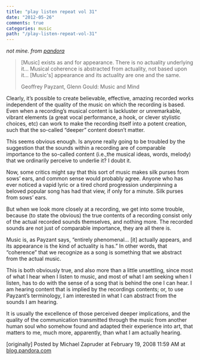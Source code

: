 ```yaml
---
title: "play listen repeat vol 31"
date: "2012-05-26"
comments: true
categories: music
path: "/play-listen-repeat-vol-31"
---
```


<em>not mine. from [pandora](http://blog.pandora.com/pandora/archives/2008/02/play_listen_rep_29.html)</em>
<blockquote>[Music] exists as and for appearance. There is no actuality underlying it… Musical coherence is abstracted from actuality, not based upon it… [Music's] appearance and its actuality are one and the same.

<p>Geoffrey Payzant, Glenn Gould: Music and Mind</p></blockquote>

Clearly, it’s possible to create believable, effective, amazing recorded works independent of the quality of the music on which the recording is based. Even when a recording’s musical content is lackluster or unremarkable, vibrant elements (a great vocal performance, a hook, or clever stylistic choices, etc) can work to make the recording itself into a potent creation, such that the so-called “deeper” content doesn’t matter.

This seems obvious enough. Is anyone really going to be troubled by the suggestion that the sounds within a recording are of comparable importance to the so-called content (i.e.,the musical ideas, words, melody) that we ordinarily perceive to underlie it? I doubt it.

Now, some critics might say that this sort of music makes silk purses from sows’ ears, and common sense would probably agree. Anyone who has ever noticed a vapid lyric or a tired chord progression underpinning a beloved popular song has had that view, if only for a minute. Silk purses from sows’ ears.

But when we look more closely at a recording, we get into some trouble, because (to state the obvious) the true contents of a recording consist only of the actual recorded sounds themselves, and nothing more. The recorded sounds are not just of comparable importance, they are all there is.

Music is, as Payzant says, “entirely phenomenal… [it] actually appears, and its appearance is the kind of actuality is has.” In other words, that “coherence” that we recognize as a song is something that we abstract from the actual music.

This is both obviously true, and also more than a little unsettling, since most of what I hear when I listen to music, and most of what I am seeking when I listen, has to do with the sense of a song that is behind the one I can hear. I am hearing content that is implied by the recordings contents; or, to use Payzant’s terminology, I am interested in what I can abstract from the sounds I am hearing.

It is usually the excellence of those perceived deeper implications, and the quality of the communication transmitted through the music from another human soul who somehow found and adapted their experience into art, that matters to me, much more, apparently, than what I am actually hearing.

[originally] Posted by Michael Zapruder at February 19, 2008 11:59 AM at [blog.pandora.com](http://blog.pandora.com/pandora/archives/2008/02/play_listen_rep_29.html)